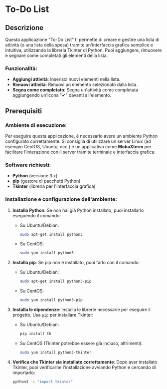 # To-Do List

## Descrizione
Questa applicazione "To-Do List" ti permette di creare e gestire una lista di attività (o una lista della spesa) tramite un'interfaccia grafica semplice e intuitiva, utilizzando la libreria Tkinter di Python. Puoi aggiungere, rimuovere e segnare come completati gli elementi della lista.

### Funzionalità:
- **Aggiungi attività**: Inserisci nuovi elementi nella lista.
- **Rimuovi attività**: Rimuovi un elemento selezionato dalla lista.
- **Segna come completato**: Segna un'attività come completata aggiungendo un'icona "✔" davanti all'elemento.

## Prerequisiti

### Ambiente di esecuzione:
Per eseguire questa applicazione, è necessario avere un ambiente Python configurato correttamente. Si consiglia di utilizzare un server Linux (ad esempio CentOS, Ubuntu, ecc.) e un applicativo come **MobaXterm** per facilitare l'interazione con il server tramite terminale e interfaccia grafica.

### Software richiesti:
- **Python** (versione 3.x)
- **pip** (gestore di pacchetti Python)
- **Tkinter** (libreria per l'interfaccia grafica)

### Installazione e configurazione dell'ambiente:

1. **Installa Python**:
   Se non hai già Python installato, puoi installarlo eseguendo il comando:

   - Su Ubuntu/Debian:

     ```bash
     sudo apt-get install python3
     ```

   - Su CentOS:

     ```bash
     sudo yum install python3
     ```

2. **Installa pip**:
   Se pip non è installato, puoi farlo con il comando:

   - Su Ubuntu/Debian:

     ```bash
     sudo apt-get install python3-pip
     ```

   - Su CentOS:

     ```bash
     sudo yum install python3-pip
     ```

3. **Installa le dipendenze**:
   Installa le librerie necessarie per eseguire il progetto. Usa `pip` per installare Tkinter:

   - Su Ubuntu/Debian:

     ```bash
     pip install tk
     ```

   - Su CentOS (Tkinter potrebbe essere già incluso, altrimenti):

     ```bash
     sudo yum install python3-tkinter
     ```

4. **Verifica che Tkinter sia installato correttamente**:
   Dopo aver installato Tkinter, puoi verificarne l'installazione avviando Python e cercando di importarlo:

   ```bash
   python3 -c "import tkinter"

